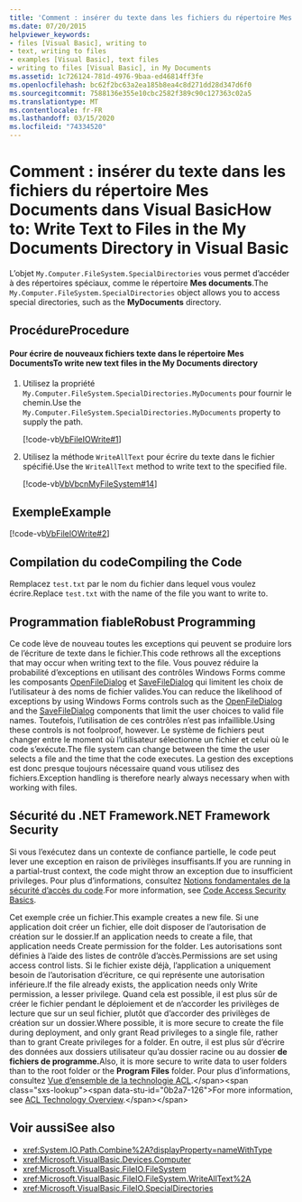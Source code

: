 ```yaml
---
title: 'Comment : insérer du texte dans les fichiers du répertoire Mes Documents'
ms.date: 07/20/2015
helpviewer_keywords:
- files [Visual Basic], writing to
- text, writing to files
- examples [Visual Basic], text files
- writing to files [Visual Basic], in My Documents
ms.assetid: 1c726124-781d-4976-9baa-ed46814ff3fe
ms.openlocfilehash: bc62f2bc63a2ea185b8ea4c8d271dd28d347d6f0
ms.sourcegitcommit: 7588136e355e10cbc2582f389c90c127363c02a5
ms.translationtype: MT
ms.contentlocale: fr-FR
ms.lasthandoff: 03/15/2020
ms.locfileid: "74334520"
---
```

# <a name="how-to-write-text-to-files-in-the-my-documents-directory-in-visual-basic"></a><span data-ttu-id="0b2a7-102">Comment : insérer du texte dans les fichiers du répertoire Mes Documents dans Visual Basic</span><span class="sxs-lookup"><span data-stu-id="0b2a7-102">How to: Write Text to Files in the My Documents Directory in Visual Basic</span></span>

<span data-ttu-id="0b2a7-103">L’objet `My.Computer.FileSystem.SpecialDirectories` vous permet d’accéder à des répertoires spéciaux, comme le répertoire **Mes documents**.</span><span class="sxs-lookup"><span data-stu-id="0b2a7-103">The `My.Computer.FileSystem.SpecialDirectories` object allows you to access special directories, such as the **MyDocuments** directory.</span></span>  
  
## <a name="procedure"></a><span data-ttu-id="0b2a7-104">Procédure</span><span class="sxs-lookup"><span data-stu-id="0b2a7-104">Procedure</span></span>  
  
#### <a name="to-write-new-text-files-in-the-my-documents-directory"></a><span data-ttu-id="0b2a7-105">Pour écrire de nouveaux fichiers texte dans le répertoire Mes Documents</span><span class="sxs-lookup"><span data-stu-id="0b2a7-105">To write new text files in the My Documents directory</span></span>  
  
1. <span data-ttu-id="0b2a7-106">Utilisez la propriété `My.Computer.FileSystem.SpecialDirectories.MyDocuments` pour fournir le chemin.</span><span class="sxs-lookup"><span data-stu-id="0b2a7-106">Use the `My.Computer.FileSystem.SpecialDirectories.MyDocuments` property to supply the path.</span></span>  
  
     [!code-vb[VbFileIOWrite#1](~/samples/snippets/visualbasic/VS_Snippets_VBCSharp/VbFileIOWrite/VB/Class1.vb#1)]  
  
2. <span data-ttu-id="0b2a7-107">Utilisez la méthode `WriteAllText` pour écrire du texte dans le fichier spécifié.</span><span class="sxs-lookup"><span data-stu-id="0b2a7-107">Use the `WriteAllText` method to write text to the specified file.</span></span>  
  
     [!code-vb[VbVbcnMyFileSystem#14](~/samples/snippets/visualbasic/VS_Snippets_VBCSharp/VbVbcnMyFileSystem/VB/Class1.vb#14)]  
  
## <a name="example"></a><span data-ttu-id="0b2a7-108"> Exemple</span><span class="sxs-lookup"><span data-stu-id="0b2a7-108">Example</span></span>  

 [!code-vb[VbFileIOWrite#2](~/samples/snippets/visualbasic/VS_Snippets_VBCSharp/VbFileIOWrite/VB/Class1.vb#2)]  
  
## <a name="compiling-the-code"></a><span data-ttu-id="0b2a7-109">Compilation du code</span><span class="sxs-lookup"><span data-stu-id="0b2a7-109">Compiling the Code</span></span>  

 <span data-ttu-id="0b2a7-110">Remplacez `test.txt` par le nom du fichier dans lequel vous voulez écrire.</span><span class="sxs-lookup"><span data-stu-id="0b2a7-110">Replace `test.txt` with the name of the file you want to write to.</span></span>  
  
## <a name="robust-programming"></a><span data-ttu-id="0b2a7-111">Programmation fiable</span><span class="sxs-lookup"><span data-stu-id="0b2a7-111">Robust Programming</span></span>  

 <span data-ttu-id="0b2a7-112">Ce code lève de nouveau toutes les exceptions qui peuvent se produire lors de l’écriture de texte dans le fichier.</span><span class="sxs-lookup"><span data-stu-id="0b2a7-112">This code rethrows all the exceptions that may occur when writing text to the file.</span></span> <span data-ttu-id="0b2a7-113">Vous pouvez réduire la probabilité d’exceptions en utilisant des contrôles Windows Forms comme les composants [OpenFileDialog](../../../../framework/winforms/controls/openfiledialog-component-windows-forms.md) et [SaveFileDialog](../../../../framework/winforms/controls/savefiledialog-component-windows-forms.md) qui limitent les choix de l’utilisateur à des noms de fichier valides.</span><span class="sxs-lookup"><span data-stu-id="0b2a7-113">You can reduce the likelihood of exceptions by using Windows Forms controls such as the [OpenFileDialog](../../../../framework/winforms/controls/openfiledialog-component-windows-forms.md) and the [SaveFileDialog](../../../../framework/winforms/controls/savefiledialog-component-windows-forms.md) components that limit the user choices to valid file names.</span></span> <span data-ttu-id="0b2a7-114">Toutefois, l’utilisation de ces contrôles n’est pas infaillible.</span><span class="sxs-lookup"><span data-stu-id="0b2a7-114">Using these controls is not foolproof, however.</span></span> <span data-ttu-id="0b2a7-115">Le système de fichiers peut changer entre le moment où l’utilisateur sélectionne un fichier et celui où le code s’exécute.</span><span class="sxs-lookup"><span data-stu-id="0b2a7-115">The file system can change between the time the user selects a file and the time that the code executes.</span></span> <span data-ttu-id="0b2a7-116">La gestion des exceptions est donc presque toujours nécessaire quand vous utilisez des fichiers.</span><span class="sxs-lookup"><span data-stu-id="0b2a7-116">Exception handling is therefore nearly always necessary when with working with files.</span></span>  
  
## <a name="net-framework-security"></a><span data-ttu-id="0b2a7-117">Sécurité du .NET Framework</span><span class="sxs-lookup"><span data-stu-id="0b2a7-117">.NET Framework Security</span></span>  

 <span data-ttu-id="0b2a7-118">Si vous l’exécutez dans un contexte de confiance partielle, le code peut lever une exception en raison de privilèges insuffisants.</span><span class="sxs-lookup"><span data-stu-id="0b2a7-118">If you are running in a partial-trust context, the code might throw an exception due to insufficient privileges.</span></span> <span data-ttu-id="0b2a7-119">Pour plus d’informations, consultez [Notions fondamentales de la sécurité d’accès du code](../../../../framework/misc/code-access-security-basics.md).</span><span class="sxs-lookup"><span data-stu-id="0b2a7-119">For more information, see [Code Access Security Basics](../../../../framework/misc/code-access-security-basics.md).</span></span>  
  
 <span data-ttu-id="0b2a7-120">Cet exemple crée un fichier.</span><span class="sxs-lookup"><span data-stu-id="0b2a7-120">This example creates a new file.</span></span> <span data-ttu-id="0b2a7-121">Si une application doit créer un fichier, elle doit disposer de l’autorisation de création sur le dossier.</span><span class="sxs-lookup"><span data-stu-id="0b2a7-121">If an application needs to create a file, that application needs Create permission for the folder.</span></span> <span data-ttu-id="0b2a7-122">Les autorisations sont définies à l’aide des listes de contrôle d’accès.</span><span class="sxs-lookup"><span data-stu-id="0b2a7-122">Permissions are set using access control lists.</span></span> <span data-ttu-id="0b2a7-123">Si le fichier existe déjà, l’application a uniquement besoin de l’autorisation d’écriture, ce qui représente une autorisation inférieure.</span><span class="sxs-lookup"><span data-stu-id="0b2a7-123">If the file already exists, the application needs only Write permission, a lesser privilege.</span></span> <span data-ttu-id="0b2a7-124">Quand cela est possible, il est plus sûr de créer le fichier pendant le déploiement et de n’accorder les privilèges de lecture que sur un seul fichier, plutôt que d’accorder des privilèges de création sur un dossier.</span><span class="sxs-lookup"><span data-stu-id="0b2a7-124">Where possible, it is more secure to create the file during deployment, and only grant Read privileges to a single file, rather than to grant Create privileges for a folder.</span></span> <span data-ttu-id="0b2a7-125">En outre, il est plus sûr d’écrire des données aux dossiers utilisateur qu’au dossier racine ou au dossier **de fichiers de programme.**</span><span class="sxs-lookup"><span data-stu-id="0b2a7-125">Also, it is more secure to write data to user folders than to the root folder or the **Program Files** folder.</span></span> <span data-ttu-id="0b2a7-126">Pour plus d’informations, consultez [Vue d’ensemble de la technologie ACL](https://docs.microsoft.com/previous-versions/dotnet/netframework-4.0/ms229742(v=vs.100)).</span><span class="sxs-lookup"><span data-stu-id="0b2a7-126">For more information, see [ACL Technology Overview](https://docs.microsoft.com/previous-versions/dotnet/netframework-4.0/ms229742(v=vs.100)).</span></span>  
  
## <a name="see-also"></a><span data-ttu-id="0b2a7-127">Voir aussi</span><span class="sxs-lookup"><span data-stu-id="0b2a7-127">See also</span></span>

- <xref:System.IO.Path.Combine%2A?displayProperty=nameWithType>
- <xref:Microsoft.VisualBasic.Devices.Computer>
- <xref:Microsoft.VisualBasic.FileIO.FileSystem>
- <xref:Microsoft.VisualBasic.FileIO.FileSystem.WriteAllText%2A>
- <xref:Microsoft.VisualBasic.FileIO.SpecialDirectories>
